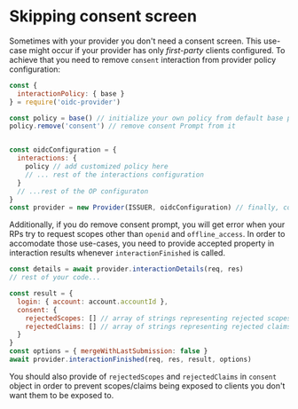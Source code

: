 # Skipping consent screen

Sometimes with your provider you don't need a consent screen.
This use-case might occur if your provider has only *first-party* clients configured.
To achieve that you need to remove `consent` interaction from provider policy configuration:

```js
const {
  interactionPolicy: { base }
} = require('oidc-provider')

const policy = base() // initialize your own policy from default base policy
policy.remove('consent') // remove consent Prompt from it


const oidcConfiguration = {
  interactions: {
    policy // add customized policy here
    // ... rest of the interactions configuration
  }
  // ...rest of the OP configuraton
}
const provider = new Provider(ISSUER, oidcConfiguration) // finally, configure your provider
```

Additionally, if you do remove consent prompt, you will get error when your RPs try to request scopes other than `openid` and `offline_access`.
In order to accomodate those use-cases, you need to provide accepted property in interaction results whenever `interactionFinished` is called.

```js
const details = await provider.interactionDetails(req, res)
// rest of your code...

const result = {
  login: { account: account.accountId },
  consent: { 
    rejectedScopes: [] // array of strings representing rejected scopes, see below
    rejectedClaims: [] // array of strings representing rejected claims, see below
  }
}
const options = { mergeWithLastSubmission: false }
await provider.interactionFinished(req, res, result, options)
```

You should also provide of `rejectedScopes` and `rejectedClaims` in `consent` object in order to prevent scopes/claims being exposed to clients you don't want them to be exposed to.
